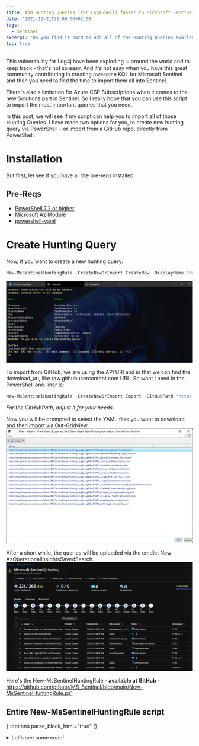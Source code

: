 ```yaml
---
title: Add Hunting Queries (for Log4Shell) faster to Microsoft Sentinel
date: '2021-12-21T21:00:00+02:00'
tags:
  - Sentinel
excerpt: "Do you find it hard to add all of the Hunting Queries available to your Microsoft Sentinel Hopefully I have a PowerShell script that can help you."
toc: true
---
```

This vulnerability for Log4j have been exploding 💥 around the world and to keep track - that's not so easy. And it's not easy when you have this great community contributing in creating awesome KQL for Microsoft Sentinel and then you need to find the time to import them all into Sentinel.

There's also a limitation for Azure CSP Subscriptions when it comes to the new Solutions part in Sentinel. So I really hope that you can use this script to import the most important queries that you need. 

In this post, we will see if my script can help you to import all of those Hunting Queries. I have made two options for you, to create new hunting query via PowerShell - or import from a GitHub repo, directly from PowerShell.

# Installation

But first, let see if you have all the pre-reqs installed.

## Pre-Reqs
- [PowerShell 7.2 or higher](https://docs.microsoft.com/en-us/powershell/scripting/install/installing-powershell-on-windows?view=powershell-7.2)
- [Microsoft Az Module](https://www.powershellgallery.com/packages/Az/6.6.0)
- [powershell-yaml](https://www.powershellgallery.com/packages/powershell-yaml/0.4.2)

# Create Hunting Query

Now, if you want to create a new hunting query:

```powershell
New-MsSentinelHuntingRule -CreateNewOrImport CreateNew -DisplayName "NameOfYourQuery" -Query "InKqlFormat" -Description "WhatDoTheQueryDo" -Tactics <Choose from list, no ""> -Techniques <Add one or more T-number, no ""> -Category 'Hunting Queries' -SubscriptionId "LookInAzurePortal" -ResourceGroupName "WheresSentinel" -WorkspaceName "LogAnalyticsWorkspaceName" [-Verbose]
```
![](/assets/CreateNewQuery.jpg)

To import from GitHub, we are using the API URI and in that we can find the download_url, like raw.githubusercontent.com URL. So what I need in the PowerShell one-liner is:

```powershell
New-MsSentinelHuntingRule -CreateNewOrImport Import -GitHubPath "https://api.github.com/repos/pthoor/MS_Sentinel/contents/Hunting/Log4j_Log4Shell/YAML/" -YAMLimportPath "LocalPathToSaveFiles" -SubscriptionId "LookInAzurePortal" -ResourceGroupName "WheresSentinel" -WorkspaceName "LogAnalyticsWorkspaceName" [-Verbose]
```

*For the GitHubPath, adjust it for your needs.*

Now you will be prompted to select the YAML files you want to download and then import via Out-Gridview. 
![](/assets/GitHub_OutGridview.jpg)

After a short while, the queries will be uploaded via the cmdlet New-AzOperationalInsightsSavedSearch.
![](/assets/Uploaded_queries.jpg)

Here's the New-MsSentinelHuntingRule - **available at GitHub** - <https://github.com/pthoor/MS_Sentinel/blob/main/New-MsSentinelHuntingRule.ps1> 

## Entire New-MsSentinelHuntingRule script

{::options parse_block_html="true" /}

<details><summary markdown="span">Let's see some code!</summary>
```powershell
#requires -module @{ModuleName = 'Az.Accounts'; ModuleVersion = '1.5.2'}
#requires -version 6.2
function New-MsSentinelHuntingRule {
<#
    .SYNOPSIS
    Create Microsoft Sentinel Hunting Rule
    .DESCRIPTION
    Use this function to creates Microsoft Sentinal Hunting rule
    .PARAMETER SubscriptionId
    Enter the subscription ID
    .PARAMETER WorkspaceName
    Enter the Log Analytics Workspace name
    .PARAMETER DisplayName
    Enter the Display Name for the hunting rule
    .PARAMETER Description
    Enter the Description for the hunting rule
    .PARAMETER Tactics
    Enter the Tactics, valid values: 
    "Reconnaissance", "ResourceDevelopment", "InitialAccess", "Execution", "Persistence", "PrivilegeEscalation", "DefenseEvasion", "CredentialAccess", "Discovery", "LateralMovement", "Collection", "CommandAndControl", "Exfiltration", "Impact", "ImpairProcessControl", "InhibitResponseFunction"
    .PARAMETER Query
    Enter the query in KQL format
    .PARAMETER CreateNewOrImport
    Valid values: "CreateNew", "Import".
    If CreateNew, you have to fill in all other parameters.
    If Import, you have to fill in GitHubPath parameter and YAMLimportPath parameter.
    .PARAMETER YAMLimportPath
    Local path to save YAML files downloaded by GitHubPath
    .PARAMETER GitHubPath
    Enter the full GitHub URI (api.github.com) to YAML files for download
    .EXAMPLE
    New-MsSentinelHuntingRule -CreateNewOrImport CreateNew -WorkspaceName "<LogAnalyticsWorkspaceName>" -DisplayName "<DisplayNameOfRule>" -Description "<DescriptionForYourRule>" -Tactics "<AddTactics>","<Tactic2>" -Query 'InKQLFormat'
    In this example you create a new hunting rule by defining the rule properties directly in PowerShell
    .EXAMPLE
    New-MsSentinelHuntingRule -CreateNewOrImport Import -SubscriptionId "<FindIdInAzurePortal>" -ResourceGroupName "WhereYouHaveSentinel" -WorkspaceName "<LogAnalyticsWorkspaceName>" -GitHubPath "<URIToApi>" -YAMLimportPath "<LocalPathToSaveFiles>"
#>

    [CmdletBinding(SupportsShouldProcess, ConfirmImpact = 'High')]
    param (
        [parameter(Mandatory)]
        [ValidateSet("CreateNew", "Import")]
        [String] $CreateNewOrImport,

        [parameter()]
        [string] $GitHubPath,
        
        [ValidateScript({ (Test-Path -Path $_) })]
        [IO.DirectoryInfo] $YAMLimportPath,

        [Parameter(Mandatory,
            ParameterSetName = "Sub")]
        [ValidateNotNullOrEmpty()]
        [string] $SubscriptionId,

        [Parameter(Mandatory)]
        [ValidateNotNullOrEmpty()]
        [string] $ResourceGroupName,

        [Parameter(Mandatory)]
        [ValidateNotNullOrEmpty()]
        [string] $WorkspaceName,

        [Parameter()]
        [string] $DisplayName,

        [Parameter()]
        [ValidateNotNullOrEmpty()]
        [string] $Query,

        [Parameter()]
        [ValidateNotNullOrEmpty()]
        [string] $Description,

        [Parameter()]
        [ValidateNotNullOrEmpty()]
        [ValidateSet("Reconnaissance", "ResourceDevelopment", "InitialAccess", "Execution", "Persistence", "PrivilegeEscalation", "DefenseEvasion", "CredentialAccess", "Discovery", "LateralMovement", "Collection", "CommandAndControl", "Exfiltration", "Impact", "ImpairProcessControl", "InhibitResponseFunction")]
        [string[]] $Tactics,

        [Parameter()]
        [ValidateNotNullOrEmpty()]
        [string[]] $Techniques,

        [Parameter()]
        [ValidateNotNullOrEmpty()]
        [ValidateSet("Hunting Queries")]
        [string] $Category = "Hunting Queries"
    )

    $subIdContext = (Get-AzContext).Subscription.Id 
    if ($subIdContext -ne $subscriptionId) {
        $setSub = Set-AzContext -SubscriptionName $subscriptionId -ErrorAction SilentlyContinue
        if ($null -eq $setSub) {
            Write-Warning "$subscriptionId is not set, please login"
            Login-AzAccount
            Set-AzContext -SubscriptionName $subscriptionId -ErrorAction SilentlyContinue
        }
    }

    # If not installed, import the PowerShell-YAML community module, installed from https://www.powershellgallery.com/packages/powershell-yaml/0.4.2
    $powershellYamlModule = Get-Module -Name "powershell-yaml" -ErrorAction SilentlyContinue
    #if ($powershellYamlModule -eq $null) {
    if ($null -eq $powershellYamlModule) {
        Write-Warning "The PowerShell-YAML module is not found"
            #check for Admin Privleges
            $currentPrincipal = New-Object Security.Principal.WindowsPrincipal([Security.Principal.WindowsIdentity]::GetCurrent())

            if (-not ($currentPrincipal.IsInRole([Security.Principal.WindowsBuiltInRole]::Administrator))) {
                #Not an Admin, install to current user
                Write-Warning -Message "Can not install the PowerShell-YAML module. You are not running as Administrator"
                Write-Warning -Message "Installing the PowerShell-YAML module to current user Scope"
                Install-Module powershell-yaml -Scope CurrentUser -Force
            }
            Else {
                #Admin, install to all users
                Write-Warning -Message "Installing the powershell-yaml module to all users"
                Install-Module -Name powershell-yaml -Force
                Import-Module -Name powershell-yaml -Force
            }
    }
    
    # Import the Az.SecurityInsights module
    Import-Module -Name Az.SecurityInsights

    # Create new or import existing from GitHub

    # Import from GitHub
    if($CreateNewOrImport -eq "Import"){
        try {
            #Ask GitHub API for all of the files in repo and let the user choose
            $wr = Invoke-WebRequest -Uri $GitHubPath
            $objects = $wr.Content | ConvertFrom-Json
            $files = $objects | Where-Object {$_.type -eq "file"} | Select-Object -ExpandProperty download_url | Out-GridView -PassThru
            
            if (-not (Test-Path $YAMLimportPath)) {
                # Destination path does not exist, let's create it
                try {
                    New-Item -Path $YAMLimportPath -ItemType Directory -ErrorAction Stop
                } catch {
                    throw "Could not create path '$YAMLimportPath'!"
                }
            }

            foreach ($file in $files) {
                Write-Verbose "Start downloading files from GitHub Path"
                $fileDestination = Join-Path $YAMLimportPath (Split-Path $file -Leaf)
                $outputFilename = $fileDestination.Replace("%20", " ");
                try {
                    Invoke-WebRequest -Uri "$file" -OutFile "$outputFilename" -ErrorAction Stop -Verbose
                    Write-Verbose "Downloaded '$($file)' to '$outputFilename'";
                } catch {
                    throw "Unable to download '$($file)'";
                }
            }

            $myNewRules = Get-ChildItem $YAMLimportPath -Filter *.yaml
            Write-Verbose "Found $($myNewRules.count) files"
            #Stop if we don't have YAML rules found to import
            if ($null -eq $myNewRules) {
                Write-Warning "Cannot find YAML rules to import, is your path correct?"
                break
            }
            Write-Verbose "Starting foreach loop"
            foreach ($myNewRule in $myNewRules) {
                Write-Verbose "Processing $($myNewRule.Name)"
                $myRuleObject = [pscustomobject](Get-Content $myNewRule.FullName -Raw | ConvertFrom-Yaml)
                $myRuleObject | Add-Member -MemberType NoteProperty -Name DisplayName -Value $myRuleObject.name
                $ruletactics = $myRuleObject.Tactics -join ","
                $ruleTechniques = $myRuleObject.relevantTechniques -join ","
                $ruleQuery = $myRuleObject.Query
                $ruleDescription = $myRuleObject.description

                Write-Verbose "Construct URI for uploading Hunting Query via API"
                $myruleDisplayName = $myRuleObject.DisplayName
                $uri = "https://management.azure.com/subscriptions/$($SubscriptionId)/resourcegroups/$($ResourceGroupName)/providers/Microsoft.OperationalInsights/workspaces/$($WorkspaceName)/savedSearches/$($myruleDisplayName)?api-version=2020-08-01"
                
                $Date = Get-Date -UFormat "%m/%d/%Y %R"
                Write-Verbose "Using date of $($Date)"
                
                $body = @{
                    properties = @{
                            DisplayName = $myruleDisplayName
                            Query = $ruleQuery
                            Description = $ruleDescription
                            Category = 'Hunting Queries'
                            Tags = @(
                                @{
                                    Name = 'description'
                                    Value = $myruleDisplayName
                                },
                                @{
                                    Name = 'techniques'
                                    Value = $ruleTechniques
                                },
                                @{
                                    Name = 'tactics'
                                    Value = $ruletactics
                                },
                                @{
                                    Name = 'createdTimeUtc'
                                    Value = $Date
                                }
                            )
                    }
                }

                try {
                    Write-Verbose "Construct Headers for API Put call and convert Body to JSON"
                    $Headers = @{
                        'Content-Type' = 'application/json'
                        "Authorization" = (Get-AzAccessToken).Type + " " + (Get-AzAccessToken).Token
                    }
                    $result = Invoke-WebRequest -Uri $uri -Method Put -Headers $Headers -Body ($body | ConvertTo-Json -Depth 10 -EnumsAsStrings)
                    $body.Properties | Add-Member -NotePropertyName status -NotePropertyValue $($result.StatusDescription) -Force
                    $return += $body.Properties
    
                    Write-Verbose "Successfully updated hunting rule: $($item.displayName) with status: $($result.StatusDescription)"
                }
                catch {
                    Write-Verbose $_
                    Write-Error "Unable to invoke webrequest for rule $($item.displayName) with error message: $($_.Exception.Message)" -ErrorAction Continue
                }
            }

        }
        catch {
            Write-Warning "Script terminated, please try again."
        }
    }

    # Create new
    if($CreateNewOrImport -eq "CreateNew"){
        try {
            Write-Verbose "Formulating the rule to be created"
            $TacticsJoin = $Tactics -join ","
            $TechniquesJoin = $Techniques -join ","
            $Date = Get-Date -UFormat "%m/%d/%Y %R"        

            $TagsSplatt = @{
                description = $Description
                techniques  = $TechniquesJoin
                tactics     = $TacticsJoin
                createdTimeUtc  = $Date
            }

            $ruleSplatt = @{
                WorkspaceName = $workspaceName
                ResourceGroupName = $ResourceGroupName
                SavedSearchId = $DisplayName
                DisplayName = $DisplayName
                Category = $Category
                Query = $Query
                Tag = $TagsSplatt
            }
            Write-Verbose "Hunting Query to be created"
            Write-Output $ruleSplatt
            Write-Output $TagsSplatt
            Write-Warning "Do you wish to create the Hunting Query?" -WarningAction Inquire

            New-AzOperationalInsightsSavedSearch @ruleSplatt
        }
        catch {
            Write-Warning "Script terminated, please try again."
        }
    }
}
```
</details>
<br/>

{::options parse_block_html="false" /}

# Final word

Please let me know if the script don't work for you - I know it cannot update existing queries yet.
I see you at the next post!

**Happy hunting!**

![Ninja Cat](/assets/ninja-cat.png)
